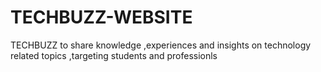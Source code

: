 # TECHBUZZ-WEBSITE
TECHBUZZ to share knowledge ,experiences and insights on technology related topics ,targeting students and professionls

